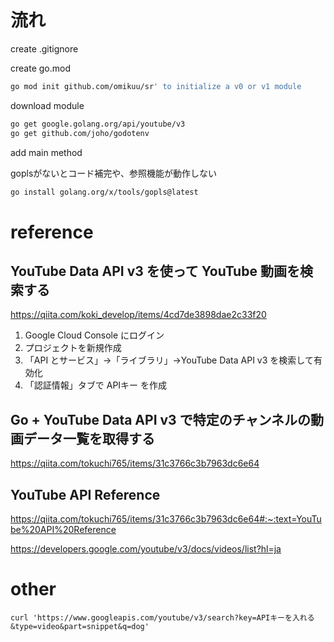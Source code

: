 
# 流れ

create .gitignore

create go.mod
```sh
go mod init github.com/omikuu/sr' to initialize a v0 or v1 module
```

download module
```sh
go get google.golang.org/api/youtube/v3
go get github.com/joho/godotenv
```

add main method

goplsがないとコード補完や、参照機能が動作しない
```sh
go install golang.org/x/tools/gopls@latest
```

# reference

## YouTube Data API v3 を使って YouTube 動画を検索する
https://qiita.com/koki_develop/items/4cd7de3898dae2c33f20

1. Google Cloud Console にログイン
2. プロジェクトを新規作成
3. 「API とサービス」→「ライブラリ」→YouTube Data API v3 を検索して有効化
4. 「認証情報」タブで APIキー を作成

## Go + YouTube Data API v3 で特定のチャンネルの動画データ一覧を取得する
https://qiita.com/tokuchi765/items/31c3766c3b7963dc6e64

## YouTube API Reference
https://qiita.com/tokuchi765/items/31c3766c3b7963dc6e64#:~:text=YouTube%20API%20Reference

https://developers.google.com/youtube/v3/docs/videos/list?hl=ja

# other

`curl 'https://www.googleapis.com/youtube/v3/search?key=APIキーを入れる&type=video&part=snippet&q=dog'`

